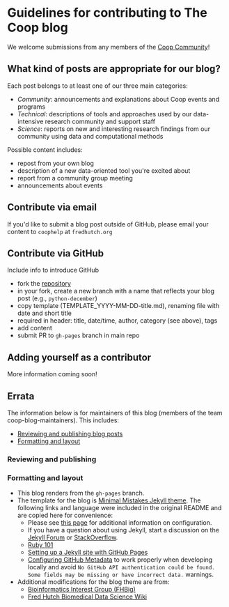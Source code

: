 # Guidelines for contributing to The Coop blog

We welcome submissions from any members of the [Coop Community](https://research.fhcrc.org/coop/en.html)!

## What kind of posts are appropriate for our blog?

Each post belongs to at least one of our three main categories:
 - *Community*: announcements and explanations about Coop events and programs
 - *Technical*: descriptions of tools and approaches used by our data-intensive research community and support staff
 - *Science*: reports on new and interesting research findings from our community using data and computational methods

Possible content includes:
- repost from your own blog
- description of a new data-oriented tool you're excited about
- report from a community group meeting
- announcements about events

## Contribute via email

If you'd like to submit a blog post outside of GitHub, please email your content to `coophelp` at `fredhutch.org`

## Contribute via GitHub

Include info to introduce GitHub

- fork the [repository](https://github.com/FredHutch/coop)
- in your fork, create a new branch with a name that reflects your blog post (e.g., `python-december`)
- copy template (TEMPLATE_YYYY-MM-DD-title.md), renaming file with date and short title
- required in header: title, date/time, author, category (see above), tags
- add content
- submit PR to `gh-pages` branch in main repo

## Adding yourself as a contributor

More information coming soon!

## Errata

The information below is for maintainers of this blog (members of the team coop-blog-maintainers). This includes:
- [Reviewing and publishing blog posts](#reviewing-and-publishing)
- [Formatting and layout](#formatting-and-layout)

### Reviewing and publishing

### Formatting and layout

- This blog renders from the `gh-pages` branch.
- The template for the blog is [Minimal Mistakes Jekyll theme](https://github.com/mmistakes/minimal-mistakes). The following links and language were included in the original README and are copied here for convenience:
  - Please see [this page](https://mmistakes.github.io/minimal-mistakes/docs/configuration/) for additional information on configuration.
  - If you have a question about using Jekyll, start a discussion on the [Jekyll Forum](https://talk.jekyllrb.com/) or [StackOverflow](https://stackoverflow.com/questions/tagged/jekyll).
  - [Ruby 101](https://jekyllrb.com/docs/ruby-101/)
  - [Setting up a Jekyll site with GitHub Pages](https://jekyllrb.com/docs/github-pages/)
  - [Configuring GitHub Metadata](https://github.com/jekyll/github-metadata/blob/master/docs/configuration.md#configuration) to work properly when developing locally and avoid `No GitHub API authentication could be found. Some fields may be missing or have incorrect data.` warnings.
- Additional modifications for the blog theme are from:
  - [Bioinformatics Interest Group (FHBig)](https://fredhutch.github.io/FHBig/)
  - [Fred Hutch Biomedical Data Science Wiki](https://sciwiki.fredhutch.org)
